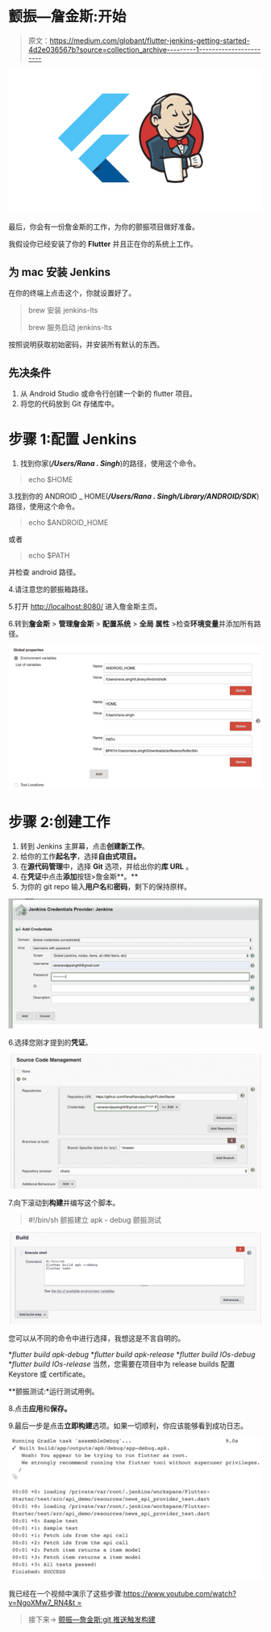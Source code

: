 # 颤振—詹金斯:开始

> 原文：<https://medium.com/globant/flutter-jenkins-getting-started-4d2e036567b?source=collection_archive---------1----------------------->

![](img/41fa5652c728b92fb62092ae32700601.png)

最后，你会有一份詹金斯的工作，为你的颤振项目做好准备。

我假设你已经安装了你的 **Flutter** 并且正在你的系统上工作。

## 为 mac 安装 Jenkins

在你的终端上点击这个，你就设置好了。

> brew 安装 jenkins-lts
> 
> brew 服务启动 jenkins-lts

按照说明获取初始密码，并安装所有默认的东西。

## 先决条件

1.  从 Android Studio 或命令行创建一个新的 flutter 项目。
2.  将您的代码放到 Git 存储库中。

# 步骤 1:配置 Jenkins

1.  找到你家(***/Users/Rana . Singh***)的路径，使用这个命令。

> echo $HOME

3.找到你的 ANDROID _ HOME(***/Users/Rana . Singh/Library/ANDROID/SDK***)路径，使用这个命令。

> echo $ANDROID_HOME

或者

> echo $PATH

并检查 android 路径。

4.请注意您的颤振箱路径。

5.打开 [http://localhost:8080/](http://localhost:8080/) 进入詹金斯主页。

6.转到**詹金斯** > **管理詹金斯** > **配置系统** > **全局** **属性** >检查**环境变量**并添加所有路径。

![](img/1e8a7937a802a9b6b3e2754cd928c8a6.png)

# 步骤 2:创建工作

1.  转到 Jenkins 主屏幕，点击**创建新工作**。
2.  给你的工作**起名字**，选择**自由式项目。**
3.  在**源代码管理**中，选择 **Git** 选项，并给出你的**库 URL** 。
4.  在**凭证**中点击**添加**按钮>詹金斯**。**
5.  为你的 git repo 输入**用户名**和**密码**，剩下的保持原样。

![](img/67bf15ebfed09c1bd9c2748803e3a7df.png)

6.选择您刚才提到的**凭证**。

![](img/e008c189794eb985cb688d3b07681ef4.png)

7.向下滚动到**构建**并编写这个脚本。

> #!/bin/sh
> 颤振建立 apk - debug
> 颤振测试

![](img/a48349e89cec07d18fb730d13dccab20.png)

您可以从不同的命令中进行选择，我想这是不言自明的。

**flutter build apk-debug* **flutter build apk-release* **flutter build IOs-debug* **flutter build IOs-release* 当然，您需要在项目中为 release builds 配置 Keystore 或 certificate。

**颤振测试:*运行测试用例。

8.点击**应用**和**保存。**

9.最后一步是点击**立即构建**选项。如果一切顺利，你应该能够看到成功日志。

![](img/e3e45e4743ae3403ddbf3b346568ee93.png)

我已经在一个视频中演示了这些步骤:[https://www.youtube.com/watch?v=NgoXMw7_RN4&t =](https://www.youtube.com/watch?v=NgoXMw7_RN4&t=)

> 接下来→ [颤振—詹金斯:git 推送触发构建](/@ranaranvijaysingh9/flutter-jenkins-trigger-build-on-git-push-8123684808df)